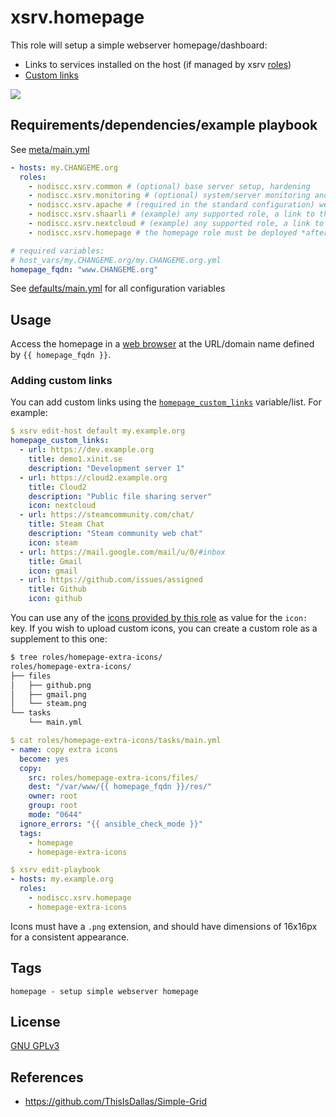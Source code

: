 # xsrv.homepage

This role will setup a simple webserver homepage/dashboard:
- Links to services installed on the host (if managed by xsrv [roles](https://xsrv.readthedocs.io/en/latest/#roles))
- [Custom links](#adding-custom-links)

[![](https://gitlab.com/nodiscc/toolbox/-/raw/master/DOC/SCREENSHOTS/oA8WG4e.png)](https://gitlab.com/nodiscc/toolbox/-/raw/master/DOC/SCREENSHOTS/oA8WG4e.png)


## Requirements/dependencies/example playbook

See [meta/main.yml](meta/main.yml)

```yaml
- hosts: my.CHANGEME.org
  roles:
    - nodiscc.xsrv.common # (optional) base server setup, hardening
    - nodiscc.xsrv.monitoring # (optional) system/server monitoring and health checks
    - nodiscc.xsrv.apache # (required in the standard configuration) web server and SSL/TLS certificates
    - nodiscc.xsrv.shaarli # (example) any supported role, a link to this application on the homepage will be added
    - nodiscc.xsrv.nextcloud # (example) any supported role, a link to this application on the homepage will be added
    - nodiscc.xsrv.homepage # the homepage role must be deployed *after* application roles

# required variables:
# host_vars/my.CHANGEME.org/my.CHANGEME.org.yml
homepage_fqdn: "www.CHANGEME.org"
```

See [defaults/main.yml](defaults/main.yml) for all configuration variables


## Usage

Access the homepage in a [web browser](https://www.mozilla.org/firefox/) at the URL/domain name defined by `{{ homepage_fqdn }}`.


### Adding custom links

You can add custom links using the [`homepage_custom_links`](defaults/main.yml) variable/list. For example:

```yaml
$ xsrv edit-host default my.example.org
homepage_custom_links:
  - url: https://dev.example.org
    title: demo1.xinit.se
    description: "Development server 1"
  - url: https://cloud2.example.org
    title: Cloud2
    description: "Public file sharing server"
    icon: nextcloud
  - url: https://steamcommunity.com/chat/
    title: Steam Chat
    description: "Steam community web chat"
    icon: steam
  - url: https://mail.google.com/mail/u/0/#inbox
    title: Gmail
    icon: gmail
  - url: https://github.com/issues/assigned
    title: Github
    icon: github
```

You can use any of the [icons provided by this role](https://gitlab.com/nodiscc/xsrv/-/tree/master/roles/homepage/files/res) as value for the `icon:` key. If you wish to upload custom icons, you can create a custom role as a supplement to this one:

```bash
$ tree roles/homepage-extra-icons/
roles/homepage-extra-icons/
├── files
│   ├── github.png
│   ├── gmail.png
│   └── steam.png
└── tasks
    └── main.yml
```

```yaml
$ cat roles/homepage-extra-icons/tasks/main.yml
- name: copy extra icons
  become: yes
  copy:
    src: roles/homepage-extra-icons/files/
    dest: "/var/www/{{ homepage_fqdn }}/res/"
    owner: root
    group: root
    mode: "0644"
  ignore_errors: "{{ ansible_check_mode }}"
  tags:
    - homepage
    - homepage-extra-icons
```

```yaml
$ xsrv edit-playbook
- hosts: my.example.org
  roles:
    - nodiscc.xsrv.homepage
    - homepage-extra-icons

```

Icons must have a `.png` extension, and should have dimensions of 16x16px for a consistent appearance.


## Tags

<!--BEGIN TAGS LIST-->
```
homepage - setup simple webserver homepage
```
<!--END TAGS LIST-->


## License

[GNU GPLv3](../../LICENSE)


## References

- https://github.com/ThisIsDallas/Simple-Grid
